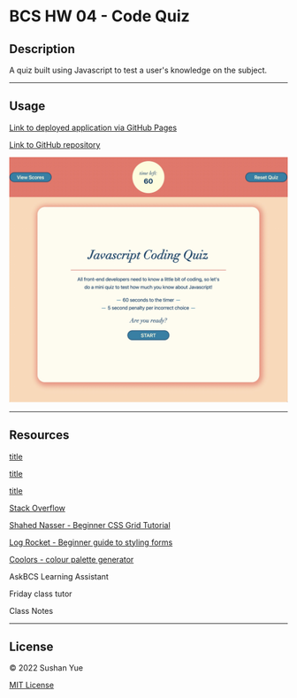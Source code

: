 # BCS HW 04 - Code Quiz

## Description

A quiz built using Javascript to test a user's knowledge on the subject.

---

## Usage

[Link to deployed application via GitHub Pages](https://atlantablack.github.io/HW04_Code_Quiz/)

[Link to GitHub repository](https://github.com/AtlantaBlack/HW04_Code_Quiz)

![Screenshot of Code Quiz](assets/images/screenshot-code-quiz.jpg?raw=true "Javascript Code Quiz screenshot")

---

## Resources

[title](https://developer.mozilla.org/en-US/docs/Learn/CSS/CSS_layout/Flexbox)

[title](https://css-tricks.com/snippets/css/a-guide-to-flexbox/)

[title](https://css-tricks.com/understanding-flex-grow-flex-shrink-and-flex-basis/)

[Stack Overflow](https://stackoverflow.com/)

[Shahed Nasser - Beginner CSS Grid Tutorial](https://blog.shahednasser.com/css-grid-tutorial-for-beginners/)

[Log Rocket - Beginner guide to styling forms](https://blog.logrocket.com/how-to-style-forms-with-css-a-beginners-guide/)

[Coolors - colour palette generator](https://coolors.co/?home)

AskBCS Learning Assistant

Friday class tutor

Class Notes

---

## License

© 2022 Sushan Yue

[MIT License](/LICENSE)
